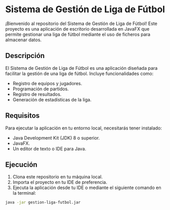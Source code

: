 # Sistema de Gestión de Liga de Fútbol

¡Bienvenido al repositorio del Sistema de Gestión de Liga de Fútbol! Este proyecto es una aplicación de escritorio desarrollada en JavaFX que permite gestionar una liga de fútbol mediante el uso de ficheros para almacenar datos.

## Descripción

El Sistema de Gestión de Liga de Fútbol es una aplicación diseñada para facilitar la gestión de una liga de fútbol. Incluye funcionalidades como:

- Registro de equipos y jugadores.
- Programación de partidos.
- Registro de resultados.
- Generación de estadísticas de la liga.

## Requisitos

Para ejecutar la aplicación en tu entorno local, necesitarás tener instalado:

- Java Development Kit (JDK) 8 o superior.
- JavaFX.
- Un editor de texto o IDE para Java.

## Ejecución

1. Clona este repositorio en tu máquina local.
2. Importa el proyecto en tu IDE de preferencia.
3. Ejecuta la aplicación desde tu IDE o mediante el siguiente comando en la terminal:

```bash
java -jar gestion-liga-futbol.jar
